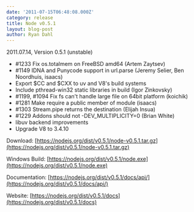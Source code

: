 ```yaml
---
date: '2011-07-15T06:48:08.000Z'
category: release
title: Node v0.5.1
layout: blog-post
author: Ryan Dahl
---
```


2011.07.14, Version 0.5.1 (unstable)

- #1233 Fix os.totalmem on FreeBSD amd64 (Artem Zaytsev)
- #1149 IDNA and Punycode support in url.parse (Jeremy Selier, Ben Noordhuis, isaacs)
- Export $CC and $CXX to uv and V8's build systems
- Include pthread-win32 static libraries in build (Igor Zinkovsky)
- #1199, #1094 Fix fs can't handle large file on 64bit platform (koichik)
- #1281 Make require a public member of module (isaacs)
- #1303 Stream.pipe returns the destination (Elijah Insua)
- #1229 Addons should not -DEV_MULTIPLICITY=0 (Brian White)
- libuv backend improvements
- Upgrade V8 to 3.4.10

Download: [https://nodejs.org/dist/v0.5.1/node-v0.5.1.tar.gz](https://nodejs.org/dist/v0.5.1/node-v0.5.1.tar.gz)

Windows Build: [https://nodejs.org/dist/v0.5.1/node.exe](https://nodejs.org/dist/v0.5.1/node.exe)

Documentation: [https://nodejs.org/dist/v0.5.1/docs/api/](https://nodejs.org/dist/v0.5.1/docs/api/)

Website: [https://nodejs.org/dist/v0.5.1/docs](https://nodejs.org/dist/v0.5.1/docs)
